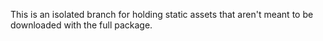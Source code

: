 This is an isolated branch for holding static assets that aren't meant to be downloaded with the full package.
